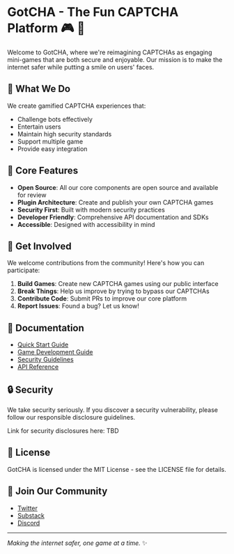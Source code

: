 # GotCHA - The Fun CAPTCHA Platform 🎮 🤖

Welcome to GotCHA, where we're reimagining CAPTCHAs as engaging mini-games that are both secure and enjoyable. Our mission is to make the internet safer while putting a smile on users' faces.

## 🎯 What We Do

We create gamified CAPTCHA experiences that:
- Challenge bots effectively
- Entertain users
- Maintain high security standards
- Support multiple game
- Provide easy integration

## 🌟 Core Features

- **Open Source**: All our core components are open source and available for review
- **Plugin Architecture**: Create and publish your own CAPTCHA games
- **Security First**: Built with modern security practices
- **Developer Friendly**: Comprehensive API documentation and SDKs
- **Accessible**: Designed with accessibility in mind

## 🤝 Get Involved

We welcome contributions from the community! Here's how you can participate:

1. **Build Games**: Create new CAPTCHA games using our public interface
2. **Break Things**: Help us improve by trying to bypass our CAPTCHAs
3. **Contribute Code**: Submit PRs to improve our core platform
4. **Report Issues**: Found a bug? Let us know!


## 📖 Documentation

- [Quick Start Guide](docs/quickstart.md)
- [Game Development Guide](docs/game-dev.md)
- [Security Guidelines](docs/game-dev.md)
- [API Reference](docs/game-dev.md)


## 🔒 Security

We take security seriously. If you discover a security vulnerability, please follow our responsible disclosure guidelines.

Link for security disclosures here: TBD

## 📜 License
GotCHA is licensed under the MIT License - see the LICENSE file for details.

## 🤝 Join Our Community



- [Twitter](https://www.x.com/GotCHA_Labs)
- [Substack](https://www.substack.com/GotCHA_Labs)
- [Discord](https://www.x.com/GotCHA_Labs)


---

*Making the internet safer, one game at a time.* ✨
